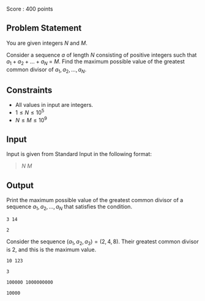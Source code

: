 Score : $400$ points

## Problem Statement

You are given integers $N$ and $M$.

Consider a sequence $a$ of length $N$ consisting of positive integers such that $a_1 + a_2 + ... + a_N$ = $M$. Find the maximum possible value of the greatest common divisor of $a_1, a_2, ..., a_N$.

## Constraints

- All values in input are integers.
- $1 \leq N \leq 10^5$
- $N \leq M \leq 10^9$

## Input

Input is given from Standard Input in the following format:

> $N$ $M$

## Output

Print the maximum possible value of the greatest common divisor of a sequence $a_1, a_2, ..., a_N$ that satisfies the condition.

```input1
3 14
```

```output1
2
```

Consider the sequence $(a_1, a_2, a_3) = (2, 4, 8)$. Their greatest common divisor is $2$, and this is the maximum value.

```input2
10 123
```

```output2
3
```

```input3
100000 1000000000
```

```output3
10000
```